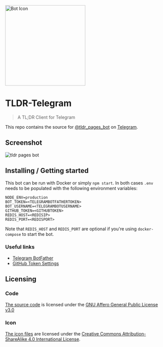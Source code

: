 <img src="./icon/tldr-tg.png" alt="Bot Icon" width="256px" height="256px">

# TLDR-Telegram
> A TL;DR Client for Telegram

This repo contains the source for [@tldr_pages_bot](https://t.me/tldr_pages_bot) on [Telegram](https://telegram.org/).

## Screenshot

![tldr pages bot](https://raw.githubusercontent.com/PROGRADE-Tech/Tarchivebot/master/screenshot.png)

## Installing / Getting started

This bot can be run with Docker or simply `npm start`. In both cases `.env` needs to be populated with the following environment variables:

```
NODE_ENV=production
BOT_TOKEN=<TELEGRAMBOTFATHERTOKEN>
BOT_USERNAME=<TELEGRAMBOTUSERNAME>
GITHUB_TOKEN=<GITHUBTOKEN>
REDIS_HOST=<REDISIP>
REDIS_PORT=<REDISPORT>
```

Note that `REDIS_HOST` and `REDIS_PORT` are optional if you're using `docker-compose` to start the bot.

### Useful links

- [Telegram BotFather](https://core.telegram.org/bots#6-botfather)
- [GitHub Token Settings](https://github.com/settings/tokens)

<!--
TODO: This stuff below, see https://github.com/wearehive/project-guidelines/blob/master/README.sample.md for a vague idea of what would be good to add

## Developing
-->

## Licensing
### Code
[The source code](./icon) is licensed under the
[GNU Affero General Public License v3.0](./LICENSE)

### Icon
[The icon files](./icon) are licensed under the
[Creative Commons Attribution-ShareAlike 4.0 International License](./icon/LICENSE).
